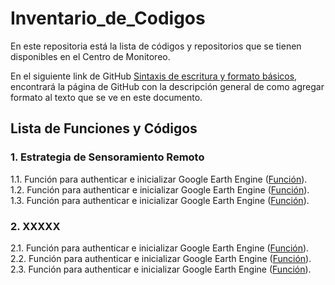 # Inventario_de_Codigos
En este repositoria está la lista de códigos y repositorios que se tienen disponibles en el Centro de Monitoreo.

En el siguiente link de GitHub [Sintaxis de escritura y formato básicos](https://docs.github.com/es/get-started/writing-on-github/getting-started-with-writing-and-formatting-on-github/basic-writing-and-formatting-syntax), encontrará la página de GitHub con la descripción general de como agregar formato al texto que se ve en este documento.

## Lista de Funciones y Códigos
### 1. Estrategia de Sensoramiento Remoto
1.1. Función para authenticar e inicializar Google Earth Engine ([Función](https://github.com/kballesterosanla/Git-GItHub_ANLA)).\
1.2. Función para authenticar e inicializar Google Earth Engine ([Función](https://github.com/kballesterosanla/Git-GItHub_ANLA)).\
1.3. Función para authenticar e inicializar Google Earth Engine ([Función](https://github.com/kballesterosanla/Git-GItHub_ANLA)).

### 2. XXXXX
2.1. Función para authenticar e inicializar Google Earth Engine ([Función](https://github.com/kballesterosanla/Git-GItHub_ANLA)).\
2.2. Función para authenticar e inicializar Google Earth Engine ([Función](https://github.com/kballesterosanla/Git-GItHub_ANLA)).\
2.3. Función para authenticar e inicializar Google Earth Engine ([Función](https://github.com/kballesterosanla/Git-GItHub_ANLA)).
